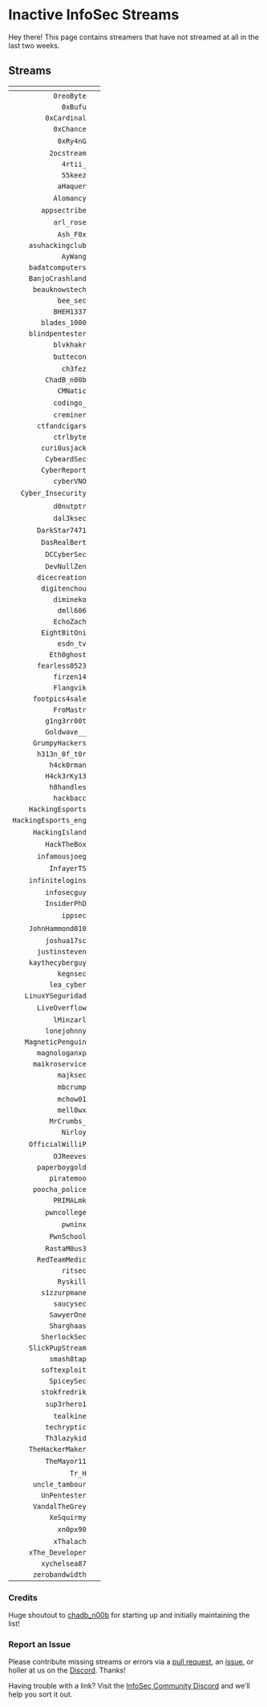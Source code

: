 # Inactive InfoSec Streams

Hey there! This page contains streamers that have not streamed at all in the last two weeks.

## Streams

<i class="fas fa-headset"></i> | <i class="fas fa-external-link-alt"></i>
--: | ---
`0reoByte` | [<i class="fab fa-twitch" style="color:#9146FF"></i>](https://www.twitch.tv/0reoByte)
`0xBufu` | [<i class="fab fa-twitch" style="color:#9146FF"></i>](https://www.twitch.tv/0xBufu)
`0xCardinal` | [<i class="fab fa-twitch" style="color:#9146FF"></i>](https://www.twitch.tv/0xCardinal)
`0xChance` | [<i class="fab fa-twitch" style="color:#9146FF"></i>](https://www.twitch.tv/0xChance)
`0xRy4nG` | [<i class="fab fa-twitch" style="color:#9146FF"></i>](https://www.twitch.tv/0xRy4nG) &nbsp; [<i class="fab fa-youtube" style="color:#C00"></i>](https://www.youtube.com/channel/UCQWQlNq07_Rumy2i69dpqBw)
`2ocstream` | [<i class="fab fa-twitch" style="color:#9146FF"></i>](https://www.twitch.tv/2ocstream)
`4rtii_` | [<i class="fab fa-twitch" style="color:#9146FF"></i>](https://www.twitch.tv/4rtii_)
`55keez` | [<i class="fab fa-twitch" style="color:#9146FF"></i>](https://www.twitch.tv/55keez)
`aHaquer` | [<i class="fab fa-twitch" style="color:#9146FF"></i>](https://www.twitch.tv/aHaquer)
`Alomancy` | [<i class="fab fa-twitch" style="color:#9146FF"></i>](https://www.twitch.tv/Alomancy) &nbsp; [<i class="fab fa-youtube" style="color:#C00"></i>](https://www.youtube.com/channel/UCe2i94acge3Bv2Tmjla0h_g)
`appsectribe` | [<i class="fab fa-twitch" style="color:#9146FF"></i>](https://www.twitch.tv/appsectribe)
`arl_rose` | [<i class="fab fa-twitch" style="color:#9146FF"></i>](https://www.twitch.tv/arl_rose) &nbsp; [<i class="fab fa-youtube" style="color:#C00"></i>](https://www.youtube.com/channel/UC5aHOcWrvrdZWogEsVSFJwQ)
`Ash_F0x` | [<i class="fab fa-twitch" style="color:#9146FF"></i>](https://www.twitch.tv/Ash_F0x)
`asuhackingclub` | [<i class="fab fa-twitch" style="color:#9146FF"></i>](https://www.twitch.tv/asuhackingclub)
`AyWang` | [<i class="fab fa-twitch" style="color:#9146FF"></i>](https://www.twitch.tv/AyWang)
`badatcomputers` | [<i class="fab fa-twitch" style="color:#9146FF"></i>](https://www.twitch.tv/badatcomputers)
`BanjoCrashland` | [<i class="fab fa-twitch" style="color:#9146FF"></i>](https://www.twitch.tv/BanjoCrashland)
`beauknowstech` | [<i class="fab fa-twitch" style="color:#9146FF"></i>](https://www.twitch.tv/beauknowstech)
`bee_sec` | [<i class="fab fa-twitch" style="color:#9146FF"></i>](https://www.twitch.tv/bee_sec)
`BHEH1337` | [<i class="fab fa-twitch" style="color:#9146FF"></i>](https://www.twitch.tv/BHEH1337)
`blades_1000` | [<i class="fab fa-twitch" style="color:#9146FF"></i>](https://www.twitch.tv/blades_1000)
`blindpentester` | [<i class="fab fa-twitch" style="color:#9146FF"></i>](https://www.twitch.tv/blindpentester)
`blvkhakr` | [<i class="fab fa-twitch" style="color:#9146FF"></i>](https://www.twitch.tv/blvkhakr)
`buttecon` | [<i class="fab fa-twitch" style="color:#9146FF"></i>](https://www.twitch.tv/buttecon) &nbsp; [<i class="fab fa-youtube" style="color:#C00"></i>](https://www.youtube.com/channel/UCmAYRwDNqCxZi1J3D35ZXJQ)
`ch3fez` | [<i class="fab fa-twitch" style="color:#9146FF"></i>](https://www.twitch.tv/ch3fez)
`ChadB_n00b` | [<i class="fab fa-twitch" style="color:#9146FF"></i>](https://www.twitch.tv/ChadB_n00b)
`CMNatic` | [<i class="fab fa-twitch" style="color:#9146FF"></i>](https://www.twitch.tv/CMNatic)
`codingo_` | [<i class="fab fa-twitch" style="color:#9146FF"></i>](https://www.twitch.tv/codingo_) &nbsp; [<i class="fab fa-youtube" style="color:#C00"></i>](https://www.youtube.com/channel/UCUfO02gdMDXgOJWdv_jiLMg)
`creminer` | [<i class="fab fa-twitch" style="color:#9146FF"></i>](https://www.twitch.tv/creminer)
`ctfandcigars` | [<i class="fab fa-twitch" style="color:#9146FF"></i>](https://www.twitch.tv/ctfandcigars)
`ctrlbyte` | [<i class="fab fa-twitch" style="color:#9146FF"></i>](https://www.twitch.tv/ctrlbyte)
`curi0usjack` | [<i class="fab fa-twitch" style="color:#9146FF"></i>](https://www.twitch.tv/curi0usjack)
`CybeardSec` | [<i class="fab fa-twitch" style="color:#9146FF"></i>](https://www.twitch.tv/CybeardSec)
`CyberReport` | [<i class="fab fa-twitch" style="color:#9146FF"></i>](https://www.twitch.tv/CyberReport)
`cyberVNO` | [<i class="fab fa-twitch" style="color:#9146FF"></i>](https://www.twitch.tv/cyberVNO)
`Cyber_Insecurity` | [<i class="fab fa-twitch" style="color:#9146FF"></i>](https://www.twitch.tv/Cyber_Insecurity) &nbsp; [<i class="fab fa-youtube" style="color:#C00"></i>](https://www.youtube.com/channel/UCL4JGzitDkX5TOwzs9A02Kg)
`d0nutptr` | [<i class="fab fa-twitch" style="color:#9146FF"></i>](https://www.twitch.tv/d0nutptr) &nbsp; [<i class="fab fa-youtube" style="color:#C00"></i>](https://www.youtube.com/d0nutptr)
`dal3ksec` | [<i class="fab fa-twitch" style="color:#9146FF"></i>](https://www.twitch.tv/dal3ksec)
`DarkStar7471` | [<i class="fab fa-twitch" style="color:#9146FF"></i>](https://www.twitch.tv/DarkStar7471) &nbsp; [<i class="fab fa-youtube" style="color:#C00"></i>](https://www.youtube.com/channel/UC0R_-7yQPoGpkPR9ITzDFFQ)
`DasRealBert` | [<i class="fab fa-twitch" style="color:#9146FF"></i>](https://www.twitch.tv/DasRealBert)
`DCCyberSec` | [<i class="fab fa-twitch" style="color:#9146FF"></i>](https://www.twitch.tv/DCCyberSec) &nbsp; [<i class="fab fa-youtube" style="color:#C00"></i>](https://www.youtube.com/channel/UC3sccPO4v8YqCTn8sezZGTw)
`DevNullZen` | [<i class="fab fa-twitch" style="color:#9146FF"></i>](https://www.twitch.tv/DevNullZen)
`dicecreation` | [<i class="fab fa-twitch" style="color:#9146FF"></i>](https://www.twitch.tv/dicecreation)
`digitenchou` | [<i class="fab fa-twitch" style="color:#9146FF"></i>](https://www.twitch.tv/digitenchou)
`dimineko` | [<i class="fab fa-twitch" style="color:#9146FF"></i>](https://www.twitch.tv/dimineko)
`dmll606` | [<i class="fab fa-twitch" style="color:#9146FF"></i>](https://www.twitch.tv/dmll606)
`EchoZach` | [<i class="fab fa-twitch" style="color:#9146FF"></i>](https://www.twitch.tv/EchoZach)
`EightBitOni` | [<i class="fab fa-twitch" style="color:#9146FF"></i>](https://www.twitch.tv/EightBitOni)
`esdn_tv` | [<i class="fab fa-twitch" style="color:#9146FF"></i>](https://www.twitch.tv/esdn_tv)
`Eth0ghost` | [<i class="fab fa-twitch" style="color:#9146FF"></i>](https://www.twitch.tv/Eth0ghost)
`fearless0523` | [<i class="fab fa-twitch" style="color:#9146FF"></i>](https://www.twitch.tv/fearless0523)
`firzen14` | [<i class="fab fa-twitch" style="color:#9146FF"></i>](https://www.twitch.tv/firzen14)
`Flangvik` | [<i class="fab fa-twitch" style="color:#9146FF"></i>](https://www.twitch.tv/Flangvik)
`footpics4sale` | [<i class="fab fa-twitch" style="color:#9146FF"></i>](https://www.twitch.tv/footpics4sale)
`FroMastr` | [<i class="fab fa-twitch" style="color:#9146FF"></i>](https://www.twitch.tv/FroMastr)
`g1ng3rr00t` | [<i class="fab fa-twitch" style="color:#9146FF"></i>](https://www.twitch.tv/g1ng3rr00t)
`Goldwave__` | [<i class="fab fa-twitch" style="color:#9146FF"></i>](https://www.twitch.tv/Goldwave__)
`GrumpyHackers` | [<i class="fab fa-twitch" style="color:#9146FF"></i>](https://www.twitch.tv/GrumpyHackers)
`h313n_0f_t0r` | [<i class="fab fa-twitch" style="color:#9146FF"></i>](https://www.twitch.tv/h313n_0f_t0r)
`h4ck0rman` | [<i class="fab fa-twitch" style="color:#9146FF"></i>](https://www.twitch.tv/h4ck0rman)
`H4ck3rKy13` | [<i class="fab fa-twitch" style="color:#9146FF"></i>](https://www.twitch.tv/H4ck3rKy13)
`h8handles` | [<i class="fab fa-twitch" style="color:#9146FF"></i>](https://www.twitch.tv/h8handles)
`hackbacc` | [<i class="fab fa-twitch" style="color:#9146FF"></i>](https://www.twitch.tv/hackbacc)
`HackingEsports` | [<i class="fab fa-twitch" style="color:#9146FF"></i>](https://www.twitch.tv/HackingEsports)
`HackingEsports_eng` | [<i class="fab fa-twitch" style="color:#9146FF"></i>](https://www.twitch.tv/HackingEsports_eng)
`HackingIsland` | [<i class="fab fa-twitch" style="color:#9146FF"></i>](https://www.twitch.tv/HackingIsland) &nbsp; [<i class="fab fa-youtube" style="color:#C00"></i>](https://www.youtube.com/channel/UCaqcHDqE0DuqoaoVwJQa7vQ)
`HackTheBox` | [<i class="fab fa-twitch" style="color:#9146FF"></i>](https://www.twitch.tv/HackTheBox)
`infamousjoeg` | [<i class="fab fa-twitch" style="color:#9146FF"></i>](https://www.twitch.tv/infamousjoeg) &nbsp; [<i class="fab fa-youtube" style="color:#C00"></i>](https://www.youtube.com/channel/UCDtQCYeZdOYtNzyh9VNAlNQ)
`InfayerTS` | [<i class="fab fa-twitch" style="color:#9146FF"></i>](https://www.twitch.tv/InfayerTS)
`infinitelogins` | [<i class="fab fa-twitch" style="color:#9146FF"></i>](https://www.twitch.tv/infinitelogins) &nbsp; [<i class="fab fa-youtube" style="color:#C00"></i>](https://www.youtube.com/channel/UC_nKukFaGysjMzqMVHEIgxQ)
`infosecguy` | [<i class="fab fa-twitch" style="color:#9146FF"></i>](https://www.twitch.tv/infosecguy)
`InsiderPhD` | [<i class="fab fa-twitch" style="color:#9146FF"></i>](https://www.twitch.tv/InsiderPhD)
`ippsec` | [<i class="fab fa-twitch" style="color:#9146FF"></i>](https://www.twitch.tv/ippsec) &nbsp; [<i class="fab fa-youtube" style="color:#C00"></i>](https://youtube.com/c/ippsec)
`JohnHammond010` | [<i class="fab fa-twitch" style="color:#9146FF"></i>](https://www.twitch.tv/JohnHammond010) &nbsp; [<i class="fab fa-youtube" style="color:#C00"></i>](https://www.youtube.com/channel/UCVeW9qkBjo3zosnqUbG7CFw)
`joshua17sc` | [<i class="fab fa-twitch" style="color:#9146FF"></i>](https://www.twitch.tv/joshua17sc)
`justinsteven` | [<i class="fab fa-twitch" style="color:#9146FF"></i>](https://www.twitch.tv/justinsteven)
`kaythecyberguy` | [<i class="fab fa-twitch" style="color:#9146FF"></i>](https://www.twitch.tv/kaythecyberguy)
`kegnsec` | [<i class="fab fa-twitch" style="color:#9146FF"></i>](https://www.twitch.tv/kegnsec)
`lea_cyber` | [<i class="fab fa-twitch" style="color:#9146FF"></i>](https://www.twitch.tv/lea_cyber)
`LinuxYSeguridad` | [<i class="fab fa-twitch" style="color:#9146FF"></i>](https://www.twitch.tv/LinuxYSeguridad)
`LiveOverflow` | [<i class="fab fa-twitch" style="color:#9146FF"></i>](https://www.twitch.tv/LiveOverflow) &nbsp; [<i class="fab fa-youtube" style="color:#C00"></i>](https://www.youtube.com/c/LiveOverflow)
`lMinzarl` | [<i class="fab fa-twitch" style="color:#9146FF"></i>](https://www.twitch.tv/lMinzarl)
`lonejohnny` | [<i class="fab fa-twitch" style="color:#9146FF"></i>](https://www.twitch.tv/lonejohnny)
`MagneticPenguin` | [<i class="fab fa-twitch" style="color:#9146FF"></i>](https://www.twitch.tv/MagneticPenguin)
`magnologanxp` | [<i class="fab fa-twitch" style="color:#9146FF"></i>](https://www.twitch.tv/magnologanxp)
`maikroservice` | [<i class="fab fa-twitch" style="color:#9146FF"></i>](https://www.twitch.tv/maikroservice)
`majksec` | [<i class="fab fa-twitch" style="color:#9146FF"></i>](https://www.twitch.tv/majksec)
`mbcrump` | [<i class="fab fa-twitch" style="color:#9146FF"></i>](https://www.twitch.tv/mbcrump) &nbsp; [<i class="fab fa-youtube" style="color:#C00"></i>](https://www.youtube.com/channel/UCCjHMUEzoCauYet8NG4sCog)
`mchow01` | [<i class="fab fa-twitch" style="color:#9146FF"></i>](https://www.twitch.tv/mchow01)
`mell0wx` | [<i class="fab fa-twitch" style="color:#9146FF"></i>](https://www.twitch.tv/mell0wx)
`MrCrumbs_` | [<i class="fab fa-twitch" style="color:#9146FF"></i>](https://www.twitch.tv/MrCrumbs_)
`Nirloy` | [<i class="fab fa-twitch" style="color:#9146FF"></i>](https://www.twitch.tv/Nirloy)
`OfficialWilliP` | [<i class="fab fa-twitch" style="color:#9146FF"></i>](https://www.twitch.tv/OfficialWilliP) &nbsp; [<i class="fab fa-youtube" style="color:#C00"></i>](https://www.youtube.com/channel/UCaOOGHgwrcyf527o838yLyg)
`OJReeves` | [<i class="fab fa-twitch" style="color:#9146FF"></i>](https://www.twitch.tv/OJReeves)
`paperboygold` | [<i class="fab fa-twitch" style="color:#9146FF"></i>](https://www.twitch.tv/paperboygold)
`piratemoo` | [<i class="fab fa-twitch" style="color:#9146FF"></i>](https://www.twitch.tv/piratemoo)
`poocha_police` | [<i class="fab fa-twitch" style="color:#9146FF"></i>](https://www.twitch.tv/poocha_police)
`PRIMALmk` | [<i class="fab fa-twitch" style="color:#9146FF"></i>](https://www.twitch.tv/PRIMALmk)
`pwncollege` | [<i class="fab fa-twitch" style="color:#9146FF"></i>](https://www.twitch.tv/pwncollege) &nbsp; [<i class="fab fa-youtube" style="color:#C00"></i>](https://www.youtube.com/c/pwncollege)
`pwninx` | [<i class="fab fa-twitch" style="color:#9146FF"></i>](https://www.twitch.tv/pwninx)
`PwnSchool` | [<i class="fab fa-twitch" style="color:#9146FF"></i>](https://www.twitch.tv/PwnSchool) &nbsp; [<i class="fab fa-youtube" style="color:#C00"></i>](https://www.youtube.com/c/ThePwnSchoolProject)
`RastaM0us3` | [<i class="fab fa-twitch" style="color:#9146FF"></i>](https://www.twitch.tv/RastaM0us3)
`RedTeamMedic` | [<i class="fab fa-twitch" style="color:#9146FF"></i>](https://www.twitch.tv/RedTeamMedic)
`ritsec` | [<i class="fab fa-twitch" style="color:#9146FF"></i>](https://www.twitch.tv/ritsec)
`Ryskill` | [<i class="fab fa-twitch" style="color:#9146FF"></i>](https://www.twitch.tv/Ryskill)
`s1zzurpmane` | [<i class="fab fa-twitch" style="color:#9146FF"></i>](https://www.twitch.tv/s1zzurpmane)
`saucysec` | [<i class="fab fa-twitch" style="color:#9146FF"></i>](https://www.twitch.tv/saucysec)
`SawyerOne` | [<i class="fab fa-twitch" style="color:#9146FF"></i>](https://www.twitch.tv/SawyerOne)
`Sharghaas` | [<i class="fab fa-twitch" style="color:#9146FF"></i>](https://www.twitch.tv/Sharghaas)
`SherlockSec` | [<i class="fab fa-twitch" style="color:#9146FF"></i>](https://www.twitch.tv/SherlockSec)
`SlickPupStream` | [<i class="fab fa-twitch" style="color:#9146FF"></i>](https://www.twitch.tv/SlickPupStream)
`smash8tap` | [<i class="fab fa-twitch" style="color:#9146FF"></i>](https://www.twitch.tv/smash8tap)
`softexploit` | [<i class="fab fa-twitch" style="color:#9146FF"></i>](https://www.twitch.tv/softexploit)
`SpiceySec` | [<i class="fab fa-twitch" style="color:#9146FF"></i>](https://www.twitch.tv/SpiceySec)
`stokfredrik` | [<i class="fab fa-twitch" style="color:#9146FF"></i>](https://www.twitch.tv/stokfredrik)
`sup3rhero1` | [<i class="fab fa-twitch" style="color:#9146FF"></i>](https://www.twitch.tv/sup3rhero1) &nbsp; [<i class="fab fa-youtube" style="color:#C00"></i>](https://www.youtube.com/superhero1)
`tealkine` | [<i class="fab fa-twitch" style="color:#9146FF"></i>](https://www.twitch.tv/tealkine)
`techryptic` | [<i class="fab fa-twitch" style="color:#9146FF"></i>](https://www.twitch.tv/techryptic)
`Th3lazykid` | [<i class="fab fa-twitch" style="color:#9146FF"></i>](https://www.twitch.tv/Th3lazykid)
`TheHackerMaker` | [<i class="fab fa-twitch" style="color:#9146FF"></i>](https://www.twitch.tv/TheHackerMaker)
`TheMayor11` | [<i class="fab fa-twitch" style="color:#9146FF"></i>](https://www.twitch.tv/TheMayor11) &nbsp; [<i class="fab fa-youtube" style="color:#C00"></i>](https://www.youtube.com/channel/UC5J6JvH5F29FllbLjwmA5ZA)
`Tr_H` | [<i class="fab fa-twitch" style="color:#9146FF"></i>](https://www.twitch.tv/Tr_H)
`uncle_tambour` | [<i class="fab fa-twitch" style="color:#9146FF"></i>](https://www.twitch.tv/uncle_tambour)
`UnPentester` | [<i class="fab fa-twitch" style="color:#9146FF"></i>](https://www.twitch.tv/UnPentester)
`VandalTheGrey` | [<i class="fab fa-twitch" style="color:#9146FF"></i>](https://www.twitch.tv/VandalTheGrey)
`XeSquirmy` | [<i class="fab fa-twitch" style="color:#9146FF"></i>](https://www.twitch.tv/XeSquirmy)
`xn0px90` | [<i class="fab fa-twitch" style="color:#9146FF"></i>](https://www.twitch.tv/xn0px90) &nbsp; [<i class="fab fa-youtube" style="color:#C00"></i>](https://www.youtube.com/channel/UClBupMnkD1oZ49_xBbiUKBg)
`xThalach` | [<i class="fab fa-twitch" style="color:#9146FF"></i>](https://www.twitch.tv/xThalach)
`xThe_Developer` | [<i class="fab fa-twitch" style="color:#9146FF"></i>](https://www.twitch.tv/xThe_Developer)
`xychelsea87` | [<i class="fab fa-twitch" style="color:#9146FF"></i>](https://www.twitch.tv/xychelsea87)
`zerobandwidth` | [<i class="fab fa-twitch" style="color:#9146FF"></i>](https://www.twitch.tv/zerobandwidth)

### Credits

Huge shoutout to [chadb_n00b](https://twitch.tv/chadb_n00b) for starting up and initially maintaining the list!

### Report an Issue

Please contribute missing streams or errors via a [pull request](https://github.com/infosecstreams/infosecstreams.github.io/pulls), an [issue](https://github.com/infosecstreams/infosecstreams.github.io/issues), or holler at us on the [Discord](https://discord.gg/RftU46K8sn). Thanks!

Having trouble with a link? Visit the [InfoSec Community Discord](https://discord.gg/RftU46K8sn) and we’ll help you sort it out.
<script defer data-domain="infosecstreams.github.io" src="https://p.infosecstreams.com/js/plausible.outbound-links.js"></script>
<script src="https://cdnjs.cloudflare.com/ajax/libs/font-awesome/5.15.4/js/brands.min.js" integrity="sha512-8Jp5PI7qKEn304XONokQQRgiu/1P9kTBlvpLc7zRukkTBYGKt6z4CkwJUJhCwwWYnjSdxJcGqW9ifT7ZxPNgbg==" crossorigin="anonymous" referrerpolicy="no-referrer"></script>
<script src="https://cdnjs.cloudflare.com/ajax/libs/font-awesome/5.15.4/js/solid.min.js" integrity="sha512-+KCv9G3MmyWnFnFrd2+/ccSx5ejo1yED85HZOvNDhtyHu2tuLL8df5BtaLXqsiF68wGLgxxMb4yL5oUyXjqSgw==" crossorigin="anonymous" referrerpolicy="no-referrer"></script>
<script src="https://cdnjs.cloudflare.com/ajax/libs/font-awesome/5.15.4/js/fontawesome.min.js" integrity="sha512-ywaT8M9b+VnJ+jNG14UgRaKg+gf8yVBisU2ce+YJrlWwZa9BaZAE5GK5Yd7CBcP6UXoAnziRQl40/u/qwVZi4Q==" crossorigin="anonymous" referrerpolicy="no-referrer"></script>

